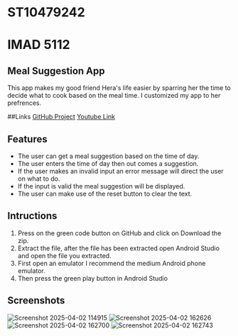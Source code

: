 # ST10479242
# IMAD 5112

## Meal Suggestion App
This app makes my good friend Hera's life easier by sparring her the time to decide what to cook based on the meal time.
I customized my app to her prefrences.


##Links
[GitHub Project](https://github.com/ST10479242/MyFirstIMADAssignment)
[Youtube Link](https://youtu.be/3Z2Frxk96tU)


## Features
  - The user can get a meal suggestion based on the time of day.
  - The user enters the time of day then out comes a suggestion.
  - If the user makes an invalid input an error message will direct the user on what to do.
  - If the input is valid the meal suggestion will be displayed.
  - The user can make use of the reset button to clear the text.

    
## Intructions
  1. Press on the green code button on GitHub and click on Download the zip.
  2. Extract the file, after the file has been extracted open Android Studio and open the file you extracted.
  3. First open an emulator I recommend the medium Android phone emulator.
  4. Then press the green play button in Android Studio


## Screenshots
![Screenshot 2025-04-02 114915](https://github.com/user-attachments/assets/c1c7911e-6ccc-49f9-9492-054de0103ae9)
![Screenshot 2025-04-02 162626](https://github.com/user-attachments/assets/bafac009-ee2c-4470-9d00-642de1b49da2)
![Screenshot 2025-04-02 162700](https://github.com/user-attachments/assets/40777a9d-5b5c-4780-8383-4bc04c751d27)
![Screenshot 2025-04-02 162743](https://github.com/user-attachments/assets/a94914a8-82ce-447c-9416-09c7858ce252)
